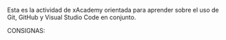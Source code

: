Esta es la actividad de xAcademy orientada para aprender sobre el uso de Git, GitHub y Visual Studio Code en conjunto.

CONSIGNAS:
